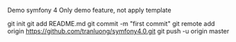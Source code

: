 Demo symfony 4
Only demo feature, not apply template

git init
git add README.md
git commit -m "first commit"
git remote add origin https://github.com/tranluong/symfony4.0.git
git push -u origin master
